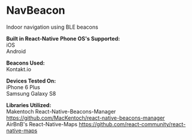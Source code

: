 # NavBeacon
Indoor navigation using BLE beacons

<b>Built in React-Native</b>
<b>Phone OS's Supported:</b></br>
iOS</br>
Android</br>

<b>Beacons Used:</b></br>
Kontakt.io</br>

<b>Devices Tested On:</b></br>
iPhone 6 Plus</br>
Samsung Galaxy S8

<b>Libraries Utilized:</b></br>
Makentoch React-Native-Beacons-Manager https://github.com/MacKentoch/react-native-beacons-manager </br>
AirBnB's React-Native-Maps https://github.com/react-community/react-native-maps</br>
</br>
